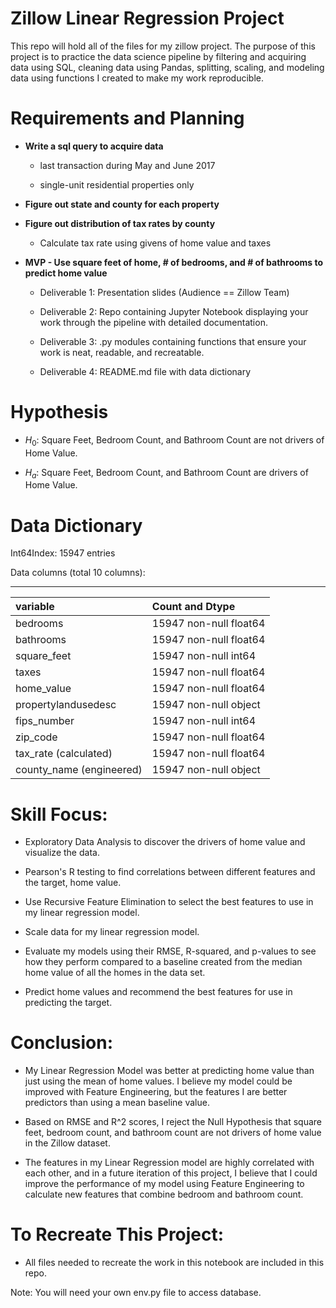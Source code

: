 # Zillow Linear Regression Project

This repo will hold all of the files for my zillow project. The purpose of this project is to practice the data science pipeline by filtering and acquiring data using SQL, cleaning data using Pandas, splitting, scaling, and modeling data using functions I created to make my work reproducible. 

# Requirements and Planning

- **Write a sql query to acquire data**

    - last transaction during May and June 2017
    
    - single-unit residential properties only
    

- **Figure out state and county for each property**


- **Figure out distribution of tax rates by county**

    - Calculate tax rate using givens of home value and taxes
    
    
- **MVP - Use square feet of home, # of bedrooms, and # of bathrooms to predict home value**

    - Deliverable 1: Presentation slides (Audience == Zillow Team)
    
    - Deliverable 2: Repo containing Jupyter Notebook displaying your work through the pipeline with detailed documentation.
    
    - Deliverable 3: .py modules containing functions that ensure your work is neat, readable, and recreatable.
    
    - Deliverable 4: README.md file with data dictionary

# Hypothesis 
    
- $H_0$: Square Feet, Bedroom Count, and Bathroom Count are not drivers of Home Value.

- $H_a$: Square Feet, Bedroom Count, and Bathroom Count are drivers of Home Value.

# Data Dictionary

Int64Index: 15947 entries

Data columns (total 10 columns):
____
| variable  |     Count and Dtype    |
|:----------|:-----------------------|
|bedrooms    |15947 non-null float64 |
|bathrooms   |15947 non-null float64 |
|square_feet | 15947 non-null int64 |
|taxes       |15947 non-null float64 |
|home_value   | 15947 non-null float64|
|propertylandusedesc  | 15947 non-null object|
|fips_number   |  15947 non-null int64 |
|zip_code      |  15947 non-null float64 |
|tax_rate (calculated) | 15947 non-null float64 |
|county_name  (engineered) | 15947 non-null object|

# Skill Focus:

- Exploratory Data Analysis to discover the drivers of home value and visualize the data.

- Pearson's R testing to find correlations between different features and the target, home value.

- Use Recursive Feature Elimination to select the best features to use in my linear regression model.

- Scale data for my linear regression model.

- Evaluate my models using their RMSE, R-squared, and p-values to see how they perform compared to a baseline created from the median home value of all the homes in the data set.

- Predict home values and recommend the best features for use in predicting the target.

# Conclusion:

- My Linear Regression Model was better at predicting home value than just using the mean of home values. I believe my model could be improved with Feature Engineering, but the features I are better predictors than using a mean baseline value.

- Based on RMSE and R^2 scores, I reject the Null Hypothesis that square feet, bedroom count, and bathroom count are not drivers of home value in the Zillow dataset.

- The features in my Linear Regression model are highly correlated with each other, and in a future iteration of this project, I believe that I could improve the performance of my model using Feature Engineering to calculate new features that combine bedroom and bathroom count.

# To Recreate This Project:

- All files needed to recreate the work in this notebook are included in this repo.

Note: You will need your own env.py file to access database.
